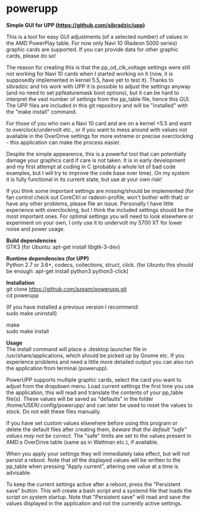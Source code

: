 # powerupp
**Simple GUI for UPP (https://github.com/sibradzic/upp)**

This is a tool for easy GUI adjustments (of a selected number) of values in the AMD PowerPlay table. For now only Navi 10 (Radeon 5000 series) graphic cards are supported. If you can provide data for other graphic cards, please do so!

The reason for creating this is that the pp_od_clk_voltage settings were still not working for Navi 10 cards when I started working on it (now, it is supposedly implemented in kernel 5.5, have yet to test it). Thanks to sibradzic and his work with UPP it is possible to adjust the settings anyway (and no need to set ppfeaturemask boot options), but it can be hard to interpret the vast number of settings from the pp_table file, hence this GUI. The UPP files are included in this git repository and will be "installed" with the "make install" command.

For those of you who own a Navi 10 card and are on a kernel <5.5 and want to overclock/undervolt etc., or if you want to mess around with values not available in the OverDrive settings for more extreme or precise overclocking - this application can make the process easier.

Despite the simple appearence, this is a powerful tool that can potentially damage your graphics card if care is not taken. It is in early development and my first attempt at coding in C (probably a whole lot of bad code examples, but I will try to improve the code base over time). On my system it is fully functional in its current state, but use at your own risk!

If you think some important settings are missing/should be implemented (for fan control check out CoreCtrl or radeon-profile, won't bother with that) or have any other problems, please file an issue. Personally I have little experience with overclocking, but I think the included settings should be the most important ones. For optimal settings you will need to look elsewhere or experiment on your own, I only use it to undervolt my 5700 XT for lower noise and power usage.

**Build dependencies**  
GTK3 (for Ubuntu: apt-get install libgtk-3-dev)

**Runtime dependencies (for UPP)**  
Python 2.7 or 3.6+, codecs, collections, struct, click. (for Ubuntu this should be enough: apt-get install python3 python3-click)

**Installation**  
git clone https://github.com/azeam/powerupp.git  
cd powerupp

(If you have installed a previous version I recommend:  
sudo make uninstall)

make  
sudo make install  

**Usage**  
The install command will place a .desktop launcher file in /usr/share/applications, which should be picked up by Gnome etc. If you experience problems and need a little more detailed output you can also run the application from terminal (powerupp).

PowerUPP supports multiple graphic cards, select the card you want to adjust from the dropdown menu. Load current settings the first time you use the application, this will read and translate the contents of your pp_table file(s). These values will be saved as "defaults" in the folder /home/USER/.config/powerupp/ and can later be used to reset the values to stock. Do not edit these files manually. 

If you have set custom values elsewhere before using this program or delete the default files after creating them, *beware that the default "safe" values may not be correct*. The "safe" limits are set to the values present in AMD:s OverDrive table (same as in Wattman etc.), if available.

When you apply your settings they will immediately take effect, but will not persist a reboot. Note that *all* the displayed values will be written to the pp_table when pressing "Apply current", altering one value at a time is advisable. 

To keep the current settings active after a reboot, press the "Persistent save" button. This will create a bash script and a systemd file that loads the script on system startup. Note that "Persistent save" will read and save the values displayed in the application and not the currently active settings.
